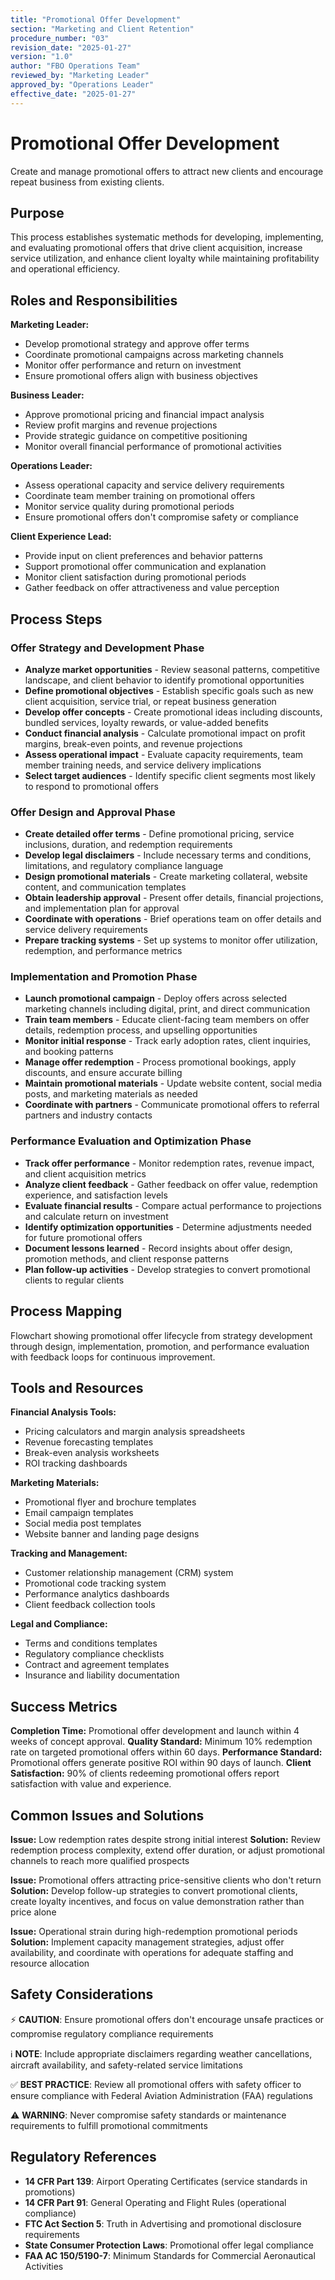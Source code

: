 ```yaml
---
title: "Promotional Offer Development"
section: "Marketing and Client Retention"
procedure_number: "03"
revision_date: "2025-01-27"
version: "1.0"
author: "FBO Operations Team"
reviewed_by: "Marketing Leader"
approved_by: "Operations Leader"
effective_date: "2025-01-27"
---
```


# Promotional Offer Development

Create and manage promotional offers to attract new clients and encourage repeat business from existing clients.

## Purpose

This process establishes systematic methods for developing, implementing, and evaluating promotional offers that drive client acquisition, increase service utilization, and enhance client loyalty while maintaining profitability and operational efficiency.

## Roles and Responsibilities

**Marketing Leader:**

- Develop promotional strategy and approve offer terms
- Coordinate promotional campaigns across marketing channels
- Monitor offer performance and return on investment
- Ensure promotional offers align with business objectives

**Business Leader:**

- Approve promotional pricing and financial impact analysis
- Review profit margins and revenue projections
- Provide strategic guidance on competitive positioning
- Monitor overall financial performance of promotional activities

**Operations Leader:**

- Assess operational capacity and service delivery requirements
- Coordinate team member training on promotional offers
- Monitor service quality during promotional periods
- Ensure promotional offers don't compromise safety or compliance

**Client Experience Lead:**

- Provide input on client preferences and behavior patterns
- Support promotional offer communication and explanation
- Monitor client satisfaction during promotional periods
- Gather feedback on offer attractiveness and value perception

## Process Steps

### Offer Strategy and Development Phase

- **Analyze market opportunities** - Review seasonal patterns, competitive landscape, and client behavior to identify promotional opportunities
- **Define promotional objectives** - Establish specific goals such as new client acquisition, service trial, or repeat business generation
- **Develop offer concepts** - Create promotional ideas including discounts, bundled services, loyalty rewards, or value-added benefits
- **Conduct financial analysis** - Calculate promotional impact on profit margins, break-even points, and revenue projections
- **Assess operational impact** - Evaluate capacity requirements, team member training needs, and service delivery implications
- **Select target audiences** - Identify specific client segments most likely to respond to promotional offers

### Offer Design and Approval Phase

- **Create detailed offer terms** - Define promotional pricing, service inclusions, duration, and redemption requirements
- **Develop legal disclaimers** - Include necessary terms and conditions, limitations, and regulatory compliance language
- **Design promotional materials** - Create marketing collateral, website content, and communication templates
- **Obtain leadership approval** - Present offer details, financial projections, and implementation plan for approval
- **Coordinate with operations** - Brief operations team on offer details and service delivery requirements
- **Prepare tracking systems** - Set up systems to monitor offer utilization, redemption, and performance metrics

### Implementation and Promotion Phase

- **Launch promotional campaign** - Deploy offers across selected marketing channels including digital, print, and direct communication
- **Train team members** - Educate client-facing team members on offer details, redemption process, and upselling opportunities
- **Monitor initial response** - Track early adoption rates, client inquiries, and booking patterns
- **Manage offer redemption** - Process promotional bookings, apply discounts, and ensure accurate billing
- **Maintain promotional materials** - Update website content, social media posts, and marketing materials as needed
- **Coordinate with partners** - Communicate promotional offers to referral partners and industry contacts

### Performance Evaluation and Optimization Phase

- **Track offer performance** - Monitor redemption rates, revenue impact, and client acquisition metrics
- **Analyze client feedback** - Gather feedback on offer value, redemption experience, and satisfaction levels
- **Evaluate financial results** - Compare actual performance to projections and calculate return on investment
- **Identify optimization opportunities** - Determine adjustments needed for future promotional offers
- **Document lessons learned** - Record insights about offer design, promotion methods, and client response patterns
- **Plan follow-up activities** - Develop strategies to convert promotional clients to regular clients

## Process Mapping

Flowchart showing promotional offer lifecycle from strategy development through design, implementation, promotion, and performance evaluation with feedback loops for continuous improvement.

## Tools and Resources

**Financial Analysis Tools:**

- Pricing calculators and margin analysis spreadsheets
- Revenue forecasting templates
- Break-even analysis worksheets
- ROI tracking dashboards

**Marketing Materials:**

- Promotional flyer and brochure templates
- Email campaign templates
- Social media post templates
- Website banner and landing page designs

**Tracking and Management:**

- Customer relationship management (CRM) system
- Promotional code tracking system
- Performance analytics dashboards
- Client feedback collection tools

**Legal and Compliance:**

- Terms and conditions templates
- Regulatory compliance checklists
- Contract and agreement templates
- Insurance and liability documentation

## Success Metrics

**Completion Time:** Promotional offer development and launch within 4 weeks of concept approval.
**Quality Standard:** Minimum 10% redemption rate on targeted promotional offers within 60 days.
**Performance Standard:** Promotional offers generate positive ROI within 90 days of launch.
**Client Satisfaction:** 90% of clients redeeming promotional offers report satisfaction with value and experience.

## Common Issues and Solutions

**Issue:** Low redemption rates despite strong initial interest
**Solution:** Review redemption process complexity, extend offer duration, or adjust promotional channels to reach more qualified prospects

**Issue:** Promotional offers attracting price-sensitive clients who don't return
**Solution:** Develop follow-up strategies to convert promotional clients, create loyalty incentives, and focus on value demonstration rather than price alone

**Issue:** Operational strain during high-redemption promotional periods
**Solution:** Implement capacity management strategies, adjust offer availability, and coordinate with operations for adequate staffing and resource allocation

## Safety Considerations

⚡ **CAUTION**: Ensure promotional offers don't encourage unsafe practices or compromise regulatory compliance requirements

ℹ️ **NOTE**: Include appropriate disclaimers regarding weather cancellations, aircraft availability, and safety-related service limitations

✅ **BEST PRACTICE**: Review all promotional offers with safety officer to ensure compliance with Federal Aviation Administration (FAA) regulations

⚠️ **WARNING**: Never compromise safety standards or maintenance requirements to fulfill promotional commitments

## Regulatory References

- **14 CFR Part 139**: Airport Operating Certificates (service standards in promotions)
- **14 CFR Part 91**: General Operating and Flight Rules (operational compliance)
- **FTC Act Section 5**: Truth in Advertising and promotional disclosure requirements
- **State Consumer Protection Laws**: Promotional offer legal compliance
- **FAA AC 150/5190-7**: Minimum Standards for Commercial Aeronautical Activities
